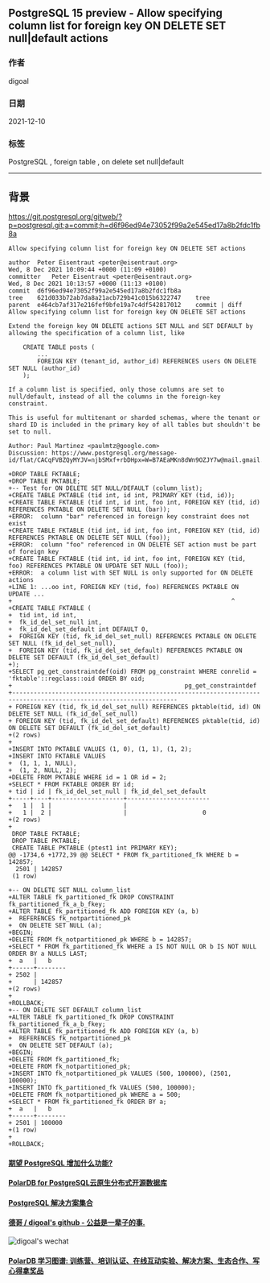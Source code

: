 ## PostgreSQL 15 preview - Allow specifying column list for foreign key ON DELETE SET null|default actions  
                              
### 作者                              
digoal                              
                              
### 日期                              
2021-12-10                            
                              
### 标签                           
PostgreSQL , foreign table , on delete set null|default           
                            
----                            
                            
## 背景         
     
https://git.postgresql.org/gitweb/?p=postgresql.git;a=commit;h=d6f96ed94e73052f99a2e545ed17a8b2fdc1fb8a  
  
```  
Allow specifying column list for foreign key ON DELETE SET actions  
  
author	Peter Eisentraut <peter@eisentraut.org>	  
Wed, 8 Dec 2021 10:09:44 +0000 (11:09 +0100)  
committer	Peter Eisentraut <peter@eisentraut.org>	  
Wed, 8 Dec 2021 10:13:57 +0000 (11:13 +0100)  
commit	d6f96ed94e73052f99a2e545ed17a8b2fdc1fb8a  
tree	621d033b72ab7da8a21acb729b41c015b6322747	tree  
parent	e464cb7af317e216fef9bfe19a7c4df542817012	commit | diff  
Allow specifying column list for foreign key ON DELETE SET actions  
  
Extend the foreign key ON DELETE actions SET NULL and SET DEFAULT by  
allowing the specification of a column list, like  
  
    CREATE TABLE posts (  
        ...  
        FOREIGN KEY (tenant_id, author_id) REFERENCES users ON DELETE SET NULL (author_id)  
    );  
  
If a column list is specified, only those columns are set to  
null/default, instead of all the columns in the foreign-key  
constraint.  
  
This is useful for multitenant or sharded schemas, where the tenant or  
shard ID is included in the primary key of all tables but shouldn't be  
set to null.  
  
Author: Paul Martinez <paulmtz@google.com>  
Discussion: https://www.postgresql.org/message-id/flat/CACqFVBZQyMYJV=njbSMxf+rbDHpx=W=B7AEaMKn8dWn9OZJY7w@mail.gmail.com  
```  
  
  
```  
+DROP TABLE FKTABLE;  
+DROP TABLE PKTABLE;  
+-- Test for ON DELETE SET NULL/DEFAULT (column_list);  
+CREATE TABLE PKTABLE (tid int, id int, PRIMARY KEY (tid, id));  
+CREATE TABLE FKTABLE (tid int, id int, foo int, FOREIGN KEY (tid, id) REFERENCES PKTABLE ON DELETE SET NULL (bar));  
+ERROR:  column "bar" referenced in foreign key constraint does not exist  
+CREATE TABLE FKTABLE (tid int, id int, foo int, FOREIGN KEY (tid, id) REFERENCES PKTABLE ON DELETE SET NULL (foo));  
+ERROR:  column "foo" referenced in ON DELETE SET action must be part of foreign key  
+CREATE TABLE FKTABLE (tid int, id int, foo int, FOREIGN KEY (tid, foo) REFERENCES PKTABLE ON UPDATE SET NULL (foo));  
+ERROR:  a column list with SET NULL is only supported for ON DELETE actions  
+LINE 1: ...oo int, FOREIGN KEY (tid, foo) REFERENCES PKTABLE ON UPDATE ...  
+                                                             ^  
+CREATE TABLE FKTABLE (  
+  tid int, id int,  
+  fk_id_del_set_null int,  
+  fk_id_del_set_default int DEFAULT 0,  
+  FOREIGN KEY (tid, fk_id_del_set_null) REFERENCES PKTABLE ON DELETE SET NULL (fk_id_del_set_null),  
+  FOREIGN KEY (tid, fk_id_del_set_default) REFERENCES PKTABLE ON DELETE SET DEFAULT (fk_id_del_set_default)  
+);  
+SELECT pg_get_constraintdef(oid) FROM pg_constraint WHERE conrelid = 'fktable'::regclass::oid ORDER BY oid;  
+                                                pg_get_constraintdef                                                  
+--------------------------------------------------------------------------------------------------------------------  
+ FOREIGN KEY (tid, fk_id_del_set_null) REFERENCES pktable(tid, id) ON DELETE SET NULL (fk_id_del_set_null)  
+ FOREIGN KEY (tid, fk_id_del_set_default) REFERENCES pktable(tid, id) ON DELETE SET DEFAULT (fk_id_del_set_default)  
+(2 rows)  
+  
+INSERT INTO PKTABLE VALUES (1, 0), (1, 1), (1, 2);  
+INSERT INTO FKTABLE VALUES  
+  (1, 1, 1, NULL),  
+  (1, 2, NULL, 2);  
+DELETE FROM PKTABLE WHERE id = 1 OR id = 2;  
+SELECT * FROM FKTABLE ORDER BY id;  
+ tid | id | fk_id_del_set_null | fk_id_del_set_default   
+-----+----+--------------------+-----------------------  
+   1 |  1 |                    |                        
+   1 |  2 |                    |                     0  
+(2 rows)  
+  
 DROP TABLE FKTABLE;  
 DROP TABLE PKTABLE;  
 CREATE TABLE PKTABLE (ptest1 int PRIMARY KEY);  
@@ -1734,6 +1772,39 @@ SELECT * FROM fk_partitioned_fk WHERE b = 142857;  
  2501 | 142857  
 (1 row)  
   
+-- ON DELETE SET NULL column_list  
+ALTER TABLE fk_partitioned_fk DROP CONSTRAINT fk_partitioned_fk_a_b_fkey;  
+ALTER TABLE fk_partitioned_fk ADD FOREIGN KEY (a, b)  
+  REFERENCES fk_notpartitioned_pk  
+  ON DELETE SET NULL (a);  
+BEGIN;  
+DELETE FROM fk_notpartitioned_pk WHERE b = 142857;  
+SELECT * FROM fk_partitioned_fk WHERE a IS NOT NULL OR b IS NOT NULL ORDER BY a NULLS LAST;  
+  a   |   b      
+------+--------  
+ 2502 |         
+      | 142857  
+(2 rows)  
+  
+ROLLBACK;  
+-- ON DELETE SET DEFAULT column_list  
+ALTER TABLE fk_partitioned_fk DROP CONSTRAINT fk_partitioned_fk_a_b_fkey;  
+ALTER TABLE fk_partitioned_fk ADD FOREIGN KEY (a, b)  
+  REFERENCES fk_notpartitioned_pk  
+  ON DELETE SET DEFAULT (a);  
+BEGIN;  
+DELETE FROM fk_partitioned_fk;  
+DELETE FROM fk_notpartitioned_pk;  
+INSERT INTO fk_notpartitioned_pk VALUES (500, 100000), (2501, 100000);  
+INSERT INTO fk_partitioned_fk VALUES (500, 100000);  
+DELETE FROM fk_notpartitioned_pk WHERE a = 500;  
+SELECT * FROM fk_partitioned_fk ORDER BY a;  
+  a   |   b      
+------+--------  
+ 2501 | 100000  
+(1 row)  
+  
+ROLLBACK;  
```  
    
  
#### [期望 PostgreSQL 增加什么功能?](https://github.com/digoal/blog/issues/76 "269ac3d1c492e938c0191101c7238216")
  
  
#### [PolarDB for PostgreSQL云原生分布式开源数据库](https://github.com/ApsaraDB/PolarDB-for-PostgreSQL "57258f76c37864c6e6d23383d05714ea")
  
  
#### [PostgreSQL 解决方案集合](https://yq.aliyun.com/topic/118 "40cff096e9ed7122c512b35d8561d9c8")
  
  
#### [德哥 / digoal's github - 公益是一辈子的事.](https://github.com/digoal/blog/blob/master/README.md "22709685feb7cab07d30f30387f0a9ae")
  
  
![digoal's wechat](../pic/digoal_weixin.jpg "f7ad92eeba24523fd47a6e1a0e691b59")
  
  
#### [PolarDB 学习图谱: 训练营、培训认证、在线互动实验、解决方案、生态合作、写心得拿奖品](https://www.aliyun.com/database/openpolardb/activity "8642f60e04ed0c814bf9cb9677976bd4")
  
